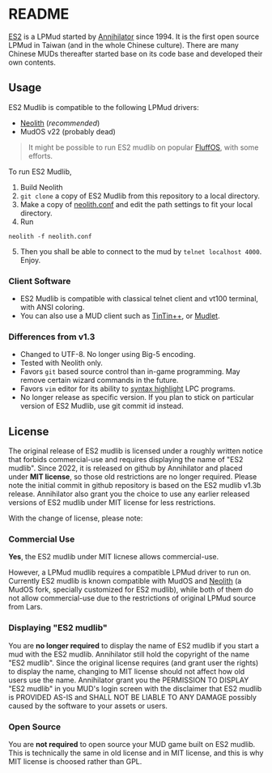 # README
[ES2](https://zh.wikipedia.org/zh-tw/%E6%9D%B1%E6%96%B9%E6%95%85%E4%BA%8B2_%E5%A4%A9%E6%9C%9D%E5%B8%9D%E5%9C%8B) is a LPMud started by
[Annihilator](https://github.com/taedlar) since 1994. It is the first open source LPMud in Taiwan (and in the whole Chinese culture).
There are many Chinese MUDs thereafter started base on its code base and developed their own contents.

## Usage

ES2 Mudlib is compatible to the following LPMud drivers:
- [Neolith](https://github.com/taedlar/neolith) (*recommended*)
- MudOS v22 (probably dead)
> It might be possible to run ES2 mudlib on popular [FluffOS](https://github.com/fluffos/fluffos), with some efforts.

To run ES2 Mudlib,
1. Build Neolith
2. `git clone` a copy of ES2 Mudlib from this repository to a local directory.
3. Make a copy of [neolith.conf](neolith.conf) and edit the path settings to fit your local directory.
4. Run  
```
neolith -f neolith.conf
```
5. Then you shall be able to connect to the mud by `telnet localhost 4000`. Enjoy.

### Client Software
- ES2 Mudlib is compatible with classical telnet client and vt100 terminal, with ANSI coloring.
- You can also use a MUD client such as [TinTin++](https://github.com/scandum/tintin), or [Mudlet](https://github.com/Mudlet/Mudlet).

### Differences from v1.3
- Changed to UTF-8. No longer using Big-5 encoding.
- Tested with Neolith only.
- Favors `git` based source control than in-game programming. May remove certain wizard commands in the future.
- Favors `vim` editor for its ability to [syntax highlight](docs/syntax_highlight.md) LPC programs.
- No longer release as specific version. If you plan to stick on particular version of ES2 Mudlib, use git commit id instead.

## License

The original release of ES2 mudlib is licensed under a roughly written notice that forbids commercial-use and requires displaying the name
of "ES2 mudlib". Since 2022, it is released on github by Annihilator and placed under **MIT license**, so those old restrictions are no
longer required. Please note the initial commit in github repository is based on the ES2 mudlib v1.3b release. Annihilator also grant you
the choice to use any earlier released versions of ES2 mudlib under MIT license for less restrictions.

With the change of license, please note:

### Commercial Use

**Yes**, the ES2 mudlib under MIT licnese allows commercial-use.  

However, a LPMud mudlib requires a compatible LPMud driver to run on. Currently ES2 mudlib is known compatible with MudOS and
[Neolith](https://github.com/taedlar/neolith) (a MudOS fork, specially customized for ES2 mudlib), while both of them do not allow commercial-use
due to the restrictions of original LPMud source from Lars.

### Displaying "ES2 mudlib"

You are **no longer required** to display the name of ES2 mudlib if you start a mud with the ES2 mudlib. Annihilator still hold the copyright
of the name "ES2 mudlib". Since the original license requires (and grant user the rights) to display the name, changing to MIT license should
not affect how old users use the name. Annihilator grant you the PERMISSION TO DISPLAY "ES2 mudlib" in you MUD's login screen with the
disclaimer that ES2 mudlib is PROVIDED AS-IS and SHALL NOT BE LIABLE TO ANY DAMAGE possibly caused by the software to your assets or users.

### Open Source

You are **not required** to open source your MUD game built on ES2 mudlib. This is technically the same in old license and in MIT license,
and this is why MIT license is choosed rather than GPL.
